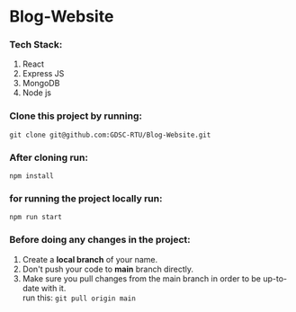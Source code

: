 # Blog-Website

### Tech Stack:
1. React
2. Express JS
3. MongoDB
4. Node js

### Clone this project by running:

``` git clone git@github.com:GDSC-RTU/Blog-Website.git ``` <br/>

### After cloning run:

` npm install ` <br/>

### for running the project locally run:

` npm run start ` <br/>

### Before doing any changes in the project:
1. Create a **local branch** of your name.
2. Don't push your code to **main** branch directly.
3. Make sure you pull changes from the main branch in order to be up-to-date with it.<br/>
   run this: ```git pull origin main```
